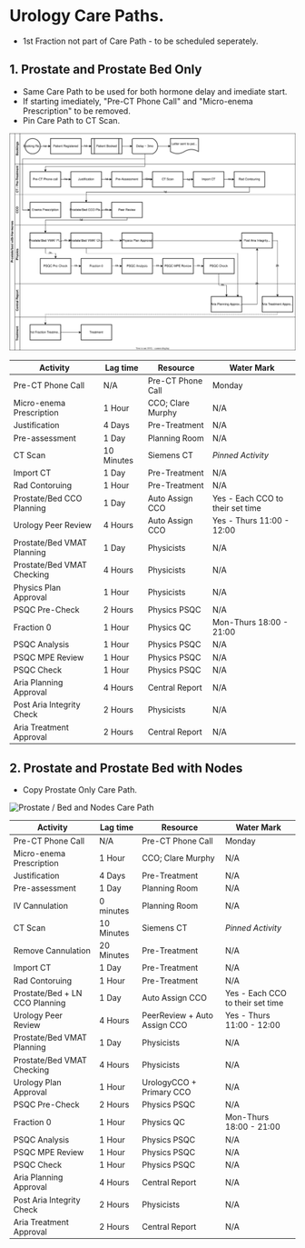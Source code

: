# Urology Care Paths.

- 1st Fraction not part of Care Path - to be scheduled seperately.

## 1. Prostate and Prostate Bed Only
- Same Care Path to be used for both hormone delay and imediate start.
- If starting imediately, "Pre-CT Phone Call" and "Micro-enema Prescription" to be removed.
- Pin Care Path to CT Scan.


![Prostate/bed CarePath](./Assets/ProstateOnly_Hormone.svg)

| Activity           | Lag time  | Resource           | Water Mark |
| ------------------ | --------  | -----------------  | ---------- |
| Pre-CT Phone Call  | N/A       | Pre-CT Phone Call  | Monday |
| Micro-enema Prescription | 1 Hour | CCO; Clare Murphy | N/A |
| Justification | 4 Days | Pre-Treatment | N/A |
| Pre-assessment | 1 Day | Planning Room | N/A |
| CT Scan | 10 Minutes | Siemens CT | *Pinned Activity* |
| Import CT | 1 Day | Pre-Treatment | N/A |
| Rad Contoruing | 1 Hour | Pre-Treatment | N/A | 
| Prostate/Bed CCO Planning | 1 Day | Auto Assign CCO | Yes - Each CCO to their set time |
| Urology Peer Review | 4 Hours | Auto Assign CCO | Yes - Thurs 11:00 - 12:00 |
| Prostate/Bed VMAT Planning | 1 Day | Physicists | N/A |
| Prostate/Bed VMAT Checking | 4 Hours | Physicists | N/A |
| Physics Plan Approval | 1 Hour | Physicists | N/A |
| PSQC Pre-Check | 2 Hours | Physics PSQC | N/A |
| Fraction 0 | 1 Hour | Physics QC | Mon-Thurs 18:00 - 21:00 |
| PSQC Analysis | 1 Hour | Physics PSQC | N/A |
| PSQC MPE Review | 1 Hour | Physics PSQC | N/A |
| PSQC Check | 1 Hour | Physics PSQC | N/A |
| Aria Planning Approval | 4 Hours | Central Report | N/A | 
| Post Aria Integrity Check | 2 Hours | Physicists | N/A |
| Aria Treatment Approval | 2 Hours | Central Report | N/A |


## 2. Prostate and Prostate Bed with Nodes
- Copy Prostate Only Care Path.

![Prostate / Bed and Nodes Care Path](./ProstateNodes_Hormones.svg)

| Activity           | Lag time  | Resource           | Water Mark |
| ------------------ | --------  | -----------------  | ---------- |
| Pre-CT Phone Call  | N/A       | Pre-CT Phone Call  | Monday |
| Micro-enema Prescription | 1 Hour | CCO; Clare Murphy | N/A |
| Justification | 4 Days | Pre-Treatment | N/A |
| Pre-assessment | 1 Day | Planning Room | N/A |
| IV Cannulation | 0 minutes | Planning Room | N/A |
| CT Scan | 10 Minutes | Siemens CT | *Pinned Activity* |
| Remove Cannulation | 20 Minutes | Pre-Treatment | N/A |
| Import CT | 1 Day | Pre-Treatment | N/A |
| Rad Contoruing | 1 Hour | Pre-Treatment | N/A | 
| Prostate/Bed + LN CCO Planning | 1 Day | Auto Assign CCO | Yes - Each CCO to their set time |
| Urology Peer Review | 4 Hours | PeerReview + Auto Assign CCO | Yes - Thurs 11:00 - 12:00 |
| Prostate/Bed VMAT Planning | 1 Day | Physicists | N/A |
| Prostate/Bed VMAT Checking | 4 Hours | Physicists | N/A |
| Urology Plan Approval | 1 Hour | UrologyCCO + Primary CCO | N/A |
| PSQC Pre-Check | 2 Hours | Physics PSQC | N/A |
| Fraction 0 | 1 Hour | Physics QC | Mon-Thurs 18:00 - 21:00 |
| PSQC Analysis | 1 Hour | Physics PSQC | N/A |
| PSQC MPE Review | 1 Hour | Physics PSQC | N/A |
| PSQC Check | 1 Hour | Physics PSQC | N/A |
| Aria Planning Approval | 4 Hours | Central Report | N/A | 
| Post Aria Integrity Check | 2 Hours | Physicists | N/A |
| Aria Treatment Approval | 2 Hours | Central Report | N/A |
